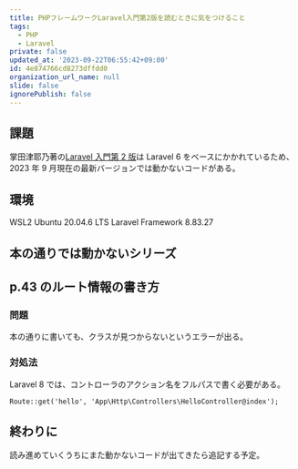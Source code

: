```yaml
---
title: PHPフレームワークLaravel入門第2版を読むときに気をつけること
tags:
  - PHP
  - Laravel
private: false
updated_at: '2023-09-22T06:55:42+09:00'
id: 4e874766cd8273dffdd0
organization_url_name: null
slide: false
ignorePublish: false
---
```


## 課題

掌田津耶乃著の[Laravel 入門第 2 版](https://www.shuwasystem.co.jp/book/9784798060996.html)は Laravel 6 をベースにかかれているため、2023 年 9 月現在の最新バージョンでは動かないコードがある。

## 環境

WSL2 Ubuntu 20.04.6 LTS
Laravel Framework 8.83.27

## 本の通りでは動かないシリーズ

## p.43 のルート情報の書き方

### 問題

本の通りに書いても、クラスが見つからないというエラーが出る。

### 対処法

Laravel 8 では、コントローラのアクション名をフルパスで書く必要がある。

```
Route::get('hello', 'App\Http\Controllers\HelloController@index');
```

## 終わりに

読み進めていくうちにまた動かないコードが出てきたら追記する予定。
